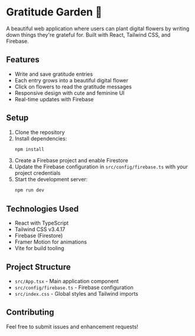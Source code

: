 # Gratitude Garden 🌸

A beautiful web application where users can plant digital flowers by writing down things they're grateful for. Built with React, Tailwind CSS, and Firebase.

## Features

- Write and save gratitude entries
- Each entry grows into a beautiful digital flower
- Click on flowers to read the gratitude messages
- Responsive design with cute and feminine UI
- Real-time updates with Firebase

## Setup

1. Clone the repository
2. Install dependencies:
   ```bash
   npm install
   ```
3. Create a Firebase project and enable Firestore
4. Update the Firebase configuration in `src/config/firebase.ts` with your project credentials
5. Start the development server:
   ```bash
   npm run dev
   ```

## Technologies Used

- React with TypeScript
- Tailwind CSS v3.4.17
- Firebase (Firestore)
- Framer Motion for animations
- Vite for build tooling

## Project Structure

- `src/App.tsx` - Main application component
- `src/config/firebase.ts` - Firebase configuration
- `src/index.css` - Global styles and Tailwind imports

## Contributing

Feel free to submit issues and enhancement requests!
